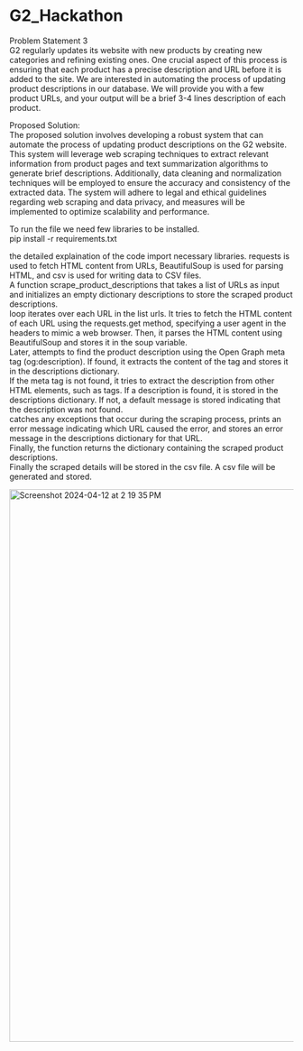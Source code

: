 # G2_Hackathon


Problem Statement 3</br>
G2 regularly updates its website with new products by creating new categories and refining existing ones. One crucial aspect of this process is ensuring that each product has a precise description and URL before it is added to the site. We are interested in automating the process of updating product descriptions in our database. We will provide you with a few product URLs, and your output will be a brief 3-4 lines description of each product.
</br>

Proposed Solution:</br>
The proposed solution involves developing a robust system that can automate the process of updating product descriptions on the G2 website. This system will leverage web scraping techniques to extract relevant information from product pages and text summarization algorithms to generate brief descriptions. Additionally, data cleaning and normalization techniques will be employed to ensure the accuracy and consistency of the extracted data. The system will adhere to legal and ethical guidelines regarding web scraping and data privacy, and measures will be implemented to optimize scalability and performance.

To run the file we need few libraries to be installed.
</br>
pip install -r requirements.txt

the detailed explaination of the code
import necessary libraries. requests is used to fetch HTML content from URLs, BeautifulSoup is used for parsing HTML, and csv is used for writing data to CSV files.</br>
A function scrape_product_descriptions that takes a list of URLs as input and initializes an empty dictionary descriptions to store the scraped product descriptions.</br>
loop iterates over each URL in the list urls. It tries to fetch the HTML content of each URL using the requests.get method, specifying a user agent in the headers to mimic a web browser. Then, it parses the HTML content using BeautifulSoup and stores it in the soup variable.</br>
Later, attempts to find the product description using the Open Graph meta tag (og:description). If found, it extracts the content of the tag and stores it in the descriptions dictionary.</br>
If the meta tag is not found, it tries to extract the description from other HTML elements, such as tags. If a description is found, it is stored in the descriptions dictionary. If not, a default message is stored indicating that the description was not found.</br>
catches any exceptions that occur during the scraping process, prints an error message indicating which URL caused the error, and stores an error message in the descriptions dictionary for that URL.</br>
Finally, the function returns the dictionary containing the scraped product descriptions.</br>
Finally the scraped details will be stored in the csv file. A csv file will be generated and stored.

<img width="980" alt="Screenshot 2024-04-12 at 2 19 35 PM" src="https://github.com/abhipawar2003/G2_Hackathon/assets/112234264/5aa080f4-3b38-4195-9009-9d597a218cee">


